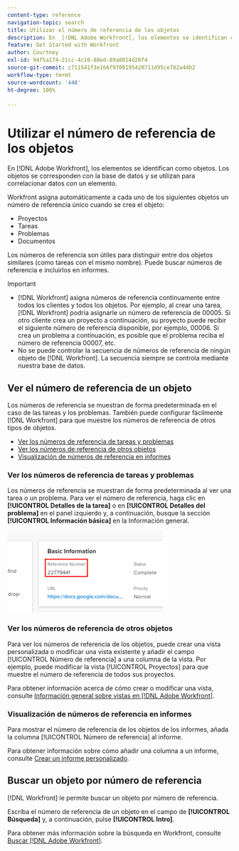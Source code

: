 ```yaml
---
content-type: reference
navigation-topic: search
title: Utilizar el número de referencia de los objetos
description: En  [!DNL Adobe Workfront], los elementos se identifican como objetos. Los objetos se corresponden con la base de datos y se utilizan para correlacionar datos con un elemento. Los números de referencia son útiles para distinguir entre dos objetos similares (como tareas con el mismo nombre). Puede buscar números de referencia e incluirlos en informes.
feature: Get Started with Workfront
author: Courtney
exl-id: 94f5a174-21cc-4c10-88ed-89a8014d28f4
source-git-commit: c711541f3e166f9700195420711d95ce782a44b2
workflow-type: tm+mt
source-wordcount: '448'
ht-degree: 100%

---
```


# Utilizar el número de referencia de los objetos

En [!DNL Adobe Workfront], los elementos se identifican como objetos. Los objetos se corresponden con la base de datos y se utilizan para correlacionar datos con un elemento.

Workfront asigna automáticamente a cada uno de los siguientes objetos un número de referencia único cuando se crea el objeto:

* Proyectos
* Tareas
* Problemas
* Documentos

Los números de referencia son útiles para distinguir entre dos objetos similares (como tareas con el mismo nombre). Puede buscar números de referencia e incluirlos en informes.

>[!IMPORTANT]
>
>* [!DNL Workfront] asigna números de referencia continuamente entre todos los clientes y todos los objetos. Por ejemplo, al crear una tarea, [!DNL Workfront] podría asignarle un número de referencia de 00005. Si otro cliente crea un proyecto a continuación, su proyecto puede recibir el siguiente número de referencia disponible, por ejemplo, 00006. Si crea un problema a continuación, es posible que el problema reciba el número de referencia 00007, etc.
>* No se puede controlar la secuencia de números de referencia de ningún objeto de [!DNL Workfront]. La secuencia siempre se controla mediante nuestra base de datos.
>



## Ver el número de referencia de un objeto

Los números de referencia se muestran de forma predeterminada en el caso de las tareas y los problemas. También puede configurar fácilmente [!DNL Workfront] para que muestre los números de referencia de otros tipos de objetos.

* [Ver los números de referencia de tareas y problemas](#view-reference-numbers-for-tasks-and-issues)
* [Ver los números de referencia de otros objetos](#view-reference-numbers-for-other-objects)
* [Visualización de números de referencia en informes](#view-reference-numbers-in-reports)

### Ver los números de referencia de tareas y problemas

Los números de referencia se muestran de forma predeterminada al ver una tarea o un problema.  Para ver el número de referencia, haga clic en **[!UICONTROL Detalles de la tarea]** o en **[!UICONTROL Detalles del problema]** en el panel izquierdo y, a continuación, busque la sección **[!UICONTROL Información básica]** en la Información general.

![Número de referencia](assets/reference-number-nwe-350x184.png)

### Ver los números de referencia de otros objetos

Para ver los números de referencia de los objetos, puede crear una vista personalizada o modificar una vista existente y añadir el campo [!UICONTROL Número de referencia] a una columna de la vista. Por ejemplo, puede modificar la vista [!UICONTROL Proyectos] para que muestre el número de referencia de todos sus proyectos.

Para obtener información acerca de cómo crear o modificar una vista, consulte [Información general sobre vistas en [!DNL Adobe Workfront]](../../../reports-and-dashboards/reports/reporting-elements/views-overview.md).

### Visualización de números de referencia en informes

Para mostrar el número de referencia de los objetos de los informes, añada la columna [!UICONTROL Número de referencia] al informe.

Para obtener información sobre cómo añadir una columna a un informe, consulte [Crear un informe personalizado](../../../reports-and-dashboards/reports/creating-and-managing-reports/create-custom-report.md).

## Buscar un objeto por número de referencia

[!DNL Workfront] le permite buscar un objeto por número de referencia.

Escriba el número de referencia de un objeto en el campo de **[!UICONTROL Búsqueda]** y, a continuación, pulse **[!UICONTROL Intro]**.

Para obtener más información sobre la búsqueda en Workfront, consulte [Buscar [!DNL Adobe Workfront]](../../../workfront-basics/navigate-workfront/search/search-workfront.md).
